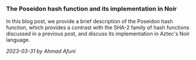 ### The Poseidon hash function and its implementation in Noir

In this blog post, we provide a brief description of the Poseidon hash function, which provides a contrast with the SHA-2 family of hash functions discussed in a previous post, and discuss its implementation in Aztec's Noir language.

*2023-03-31 by Ahmad Afuni*
